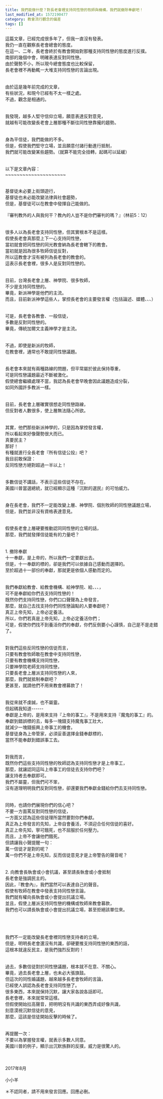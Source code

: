 ```yaml
---
title: 我們能做什麼？對長老會裡支持同性戀的牧師與機構，我們就撤除奉獻吧！
last_modified_at: 1572190477
category: 教會流行觀念的偏差
tags: []
---
```


<div>這篇文章，已經完成很多年了，但我一直沒有發表。</div>
<div>我仍一直在觀察長老會總會的態度。</div>
<div>在這一、二年，長老會終於有教會開始對那種支持同性戀的態度進行反撲。</div>
<div>南部的幾個中會，明確表達反對同性戀。</div>
<div>由於聲勢不小，所以現今總會態度也比較保留，</div>
<div>長老會裡不再動輒一大堆支持同性戀的言論出現。</div>
<div> </div>
<div> </div>
<div>由於這是幾年前完成的文章，</div>
<div>有些狀況，和現今已經有不太一樣之處。</div>
<div>不過，觀念是相通的。</div>
<div> </div>
<div> </div>
<div>我發現，越多人堅守信仰立場，願意表達反對意見，</div>
<div>就越有可能改變長老會上層那種不斷往同性戀靠攏的趨勢。</div>
<div> </div>
<div> </div>
<div>身為平信徒，我們能做的不多。</div>
<div>但是，假使我們堅守立場，並且願意付諸行動進行抵制，</div>
<div>我們就可能改變某些趨勢。（就算不能完全扭轉，起碼可以延緩）</div>
<div> </div>
<div> </div>
<div>以下是文章內容：</div>
<div>~~~~~~~~~~~~~~~~~~~~~</div>
<div> </div>
<div> </div>
<div>基督徒未必要上街頭遊行，</div>
<div>基督徒也未必能改變法律與社會趨勢，</div>
<div>但是，基督徒可以在教會中發揮自己能做的。</div>
<div> </div>
<div>『審判教外的人與我何干？教內的人豈不是你們審判的嗎？』（林前5：12）</div>
<div> </div>
<div> </div>
<div>很多人以為長老會支持同性戀，但其實根本不是這樣。</div>
<div>假使長老會真那麼上下一心支持同性戀，</div>
<div>當初就會把同性戀的同光教會納為長老會轄下的教會。</div>
<div>當初就是因為很多牧師信徒反對，</div>
<div>所以這教會才沒有被列為長老會的教會的。</div>
<div>這表示長老會裡，很多人是反對同性戀的。</div>
<div> </div>
<div> </div>
<div>目前，台灣長老會上層、神學院、很多牧師，</div>
<div>不少是支持同性戀的。</div>
<div>畢竟，新派神學是他們的主流。</div>
<div>而且，目前新派神學這些人，掌控長老會的主要發言權（包括論述、媒體、、、）</div>
<div> </div>
<div> </div>
<div>可是，長老會各教會、一般信徒，</div>
<div>多數是反對同性戀的。</div>
<div>畢竟，傳統加爾文主義神學才是主流。</div>
<div> </div>
<div> </div>
<div>不過，即使是新派的牧師，</div>
<div>在教會裡，通常也不敢提同性戀議題。</div>
<div> </div>
<div> </div>
<div>長老會本來就有兩種路線的問題，但平常屬於彼此保持尊重，</div>
<div>可是同性戀議題最近不斷被激化。</div>
<div>假使總會繼續處理不當，我認為長老會早晚會因此議題造成分裂，</div>
<div>如同外國許多教派一樣。</div>
<div> </div>
<div> </div>
<div>目前，長老會上層確實很想走同性戀路線，</div>
<div>但反對者人數很多，使上層無法隨心所欲。</div>
<div> </div>
<div> </div>
<div>其實，他們那些新派神學的，只是因為掌控發言權，</div>
<div>所以看起來好像聲勢很大而已。</div>
<div>真要民主？</div>
<div>那好！</div>
<div>有種就進行全長老會『所有信徒公投』吧？</div>
<div>我目前敢保證：</div>
<div>反同性戀方絕對超過一半以上！</div>
<div> </div>
<div> </div>
<div>多數信徒不講話，不表示這些信徒不存在。</div>
<div>美國川普當選總統，就已經顯示這種『沉默的選民』的可怕威力。</div>
<div> </div>
<div> </div>
<div>身在長老會，我們不一定能改變上層、神學院、個別牧師的同性戀議題立場，</div>
<div>但是，我們並非沒有資格表達意見。</div>
<div> </div>
<div> </div>
<div>假使長老會上層硬要推動認同同性戀的立場的話，</div>
<div>那麼，我們就發揮信徒能有的力量吧？</div>
<div> </div>
<div> </div>
<div>1.<span style="white-space:pre"> </span>撤除奉獻</div>
<div>十一奉獻，是上帝的，所以我們一定要獻出去。</div>
<div>但是，十一奉獻的標的，卻是我們可以依據自己感動而選擇的。</div>
<div>至於超過十一部份的奉獻，那就更是依個人感動而定的。</div>
<div> </div>
<div> </div>
<div>我們奉獻給教會、給教會機構、給神學院、給、、、，</div>
<div>可不是奉獻給你們去支持同性戀的！</div>
<div>既然你們支持同性戀，你們口口聲聲為上帝發言，</div>
<div>那麼，就自己去找支持你們同性戀論點的人要奉獻吧？</div>
<div>真正上帝先知，上帝必定養活。</div>
<div>所以，你們若真是上帝先知，上帝必定養活你們；</div>
<div>可是，假使你們找不到養活你們的奉獻，你們反倒要小心謹慎，自己是不是走錯了。</div>
<div> </div>
<div> </div>
<div>對我們這些反同性戀的信徒而言，</div>
<div>只要有教會牧師敢在教會中支持同性戀，</div>
<div>只要有教會機構支持同性戀，</div>
<div>只要神學院老師支持同性戀，</div>
<div>只要長老會上層派支持同性戀的人來，</div>
<div>那麼，我們就抵制奉獻吧？</div>
<div>更甚至，就請他們不用來教會裡募款了！</div>
<div> </div>
<div> </div>
<div>我從來就不虔誠，也不屬靈。</div>
<div>但起碼我知道------</div>
<div>奉獻是上帝的，是用來支持『上帝的事工』，不是用來支持『魔鬼的事工』的。</div>
<div>奉獻到錯誤標的去，每多一塊錢支持魔鬼事工壯大，</div>
<div>就減少一塊錢振興上帝事工的機會。</div>
<div>基督徒身為上帝管家，必須妥善選擇金錢奉獻標的，</div>
<div>當然不能奉獻到錯誤事工去。</div>
<div> </div>
<div> </div>
<div>對我而言，</div>
<div>既然你們這些支持同性戀的牧師認為支持同性戀才是上帝事工，</div>
<div>那麼，就讓認同這叫上帝事工的信徒去支持你們吧？</div>
<div>讓支持者去奉獻即可。</div>
<div>我們不屬靈，但我們可不笨，</div>
<div>沒有道理明明我們反對同性戀，卻還要我們奉獻金錢給你們去支持同性戀。</div>
<div> </div>
<div> </div>
<div>同時，也請你們展現你們的信心吧？</div>
<div>不要一方面罵反對同性戀的信徒，</div>
<div>一方面又認為這些信徒理所當然要對你們奉獻。</div>
<div>真正為上帝發言的先知，上帝自會養活，不須迎合任何信徒的喜好。</div>
<div>真正上帝先知，寧可餓死，也不屈服於任何壓力。</div>
<div>而且，上帝不會讓他們餓死。</div>
<div>但請讓我小聲提醒一句：</div>
<div>萬一信徒才是對的呢？</div>
<div>萬一你們不是上帝先知，反而信徒意見才是上帝警告的聲音呢？</div>
<div> </div>
<div> </div>
<div>2.<span style="white-space:pre"> </span>向教會長執會或小會抗議，甚至請長執會或小會抵制</div>
<div>長老會是強調民主的。</div>
<div>因此，『教會內』，我們當然可以表達自己的聲音。</div>
<div>假使有牧師在教會中發表支持同性戀言論，</div>
<div>我們就有權向長執會或小會提出抗議立場。</div>
<div>並且，假使上層派支持同性戀的機構或牧師來教會募款，</div>
<div>我們也可以請長執會或小會提出抗議立場，甚至拒絕該單位來。</div>
<div> </div>
<div> </div>
<div> </div>
<div> </div>
<div>我們不一定能改變長老會裡同性戀支持者的立場，</div>
<div>但是，明明長老會還沒有共識，卻硬要推支持同性戀的東西的話，</div>
<div>這根本就違反民主，是我們強烈反對的！</div>
<div> </div>
<div> </div>
<div>過去，多數信徒對於同性戀議題，根本就不在意、不關心。</div>
<div>畢竟，過去長老會上層，也未必大張旗鼓。</div>
<div>但這次的同性婚議題，越來越多長老會牧師的言論，</div>
<div>已經使人誤認為長老會支持同性戀了。</div>
<div>很多東西，本來就保持沉默，讓大家各說各話即可。</div>
<div>長老會裡，本來就常常這樣。</div>
<div>但假使開始拉高聲音，把明明沒有共識的東西弄成好像共識，</div>
<div>刻意漠視沉默信徒的意見，</div>
<div>那麼，這該是信徒開始反擊的時候了。</div>
<div> </div>
<div> </div>
<div>再提醒一次：</div>
<div>不要以為掌握發言權，就表示多數人同意。</div>
<div>美國川普的例子，顯示出沉默族群的反撲，威力是很驚人的。</div>
<div> </div>
<div> </div>
<div> </div>
<div>2017年8月</div>
<div> </div>
<div>小小羊</div>
<div> </div>
<div>＊不認同者，請不用來發言回應。回應必刪。</div>
<p> </p>
<p> </p>
